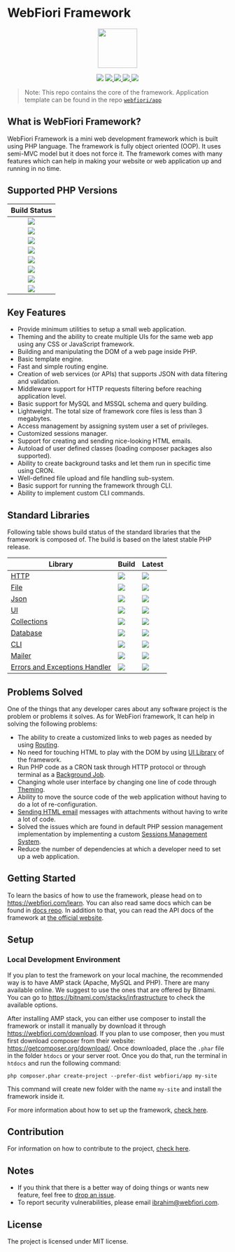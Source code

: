 # WebFiori Framework

<p align="center">
<img width="90px" hight="90px" src="https://webfiori.com/assets/images/favicon.png">
</p>

<p align="center">
  <a href="https://github.com/WebFiori/framework/actions"><img src="https://github.com/WebFiori/framework/workflows/Build%20PHP%208.1/badge.svg?branch=master"></a>
  <a href="https://codecov.io/gh/WebFiori/framework">
    <img src="https://codecov.io/gh/WebFiori/framework/branch/master/graph/badge.svg" />
  </a>
  <a href="https://sonarcloud.io/dashboard?id=WebFiori_framework">
      <img src="https://sonarcloud.io/api/project_badges/measure?project=WebFiori_framework&metric=alert_status" />
  </a>
  <a href="https://github.com/WebFiori/framework/releases">
      <img src="https://img.shields.io/github/release/WebFiori/framework.svg?label=latest" />
  </a>
  <a href="https://packagist.org/packages/webfiori/framework">
      <img src="https://img.shields.io/packagist/dt/webfiori/framework?color=light-green">
  </a>
</p>

> Note: This repo contains the core of the framework. Application template can be found in the repo [`webfiori/app`](https://github.com/webfiori/app)

## What is WebFiori Framework?

WebFiori Framework is a mini web development framework which is built using PHP language. The framework is fully object oriented (OOP). It uses semi-MVC model but it does not force it. The framework comes with many features which can help in making your website or web application up and running in no time.

## Supported PHP Versions
| Build Status |
|:-----------:|
|<a target="_blank" href="https://github.com/WebFiori/framework/actions/workflows/php70.yml"><img src="https://github.com/WebFiori/framework/workflows/Build%20PHP%207.0/badge.svg?branch=master"></a>|
|<a target="_blank" href="https://github.com/WebFiori/framework/actions/workflows/php71.yml"><img src="https://github.com/WebFiori/framework/workflows/Build%20PHP%207.1/badge.svg?branch=master"></a>|
|<a target="_blank" href="https://github.com/WebFiori/framework/actions/workflows/php72.yml"><img src="https://github.com/WebFiori/framework/workflows/Build%20PHP%207.2/badge.svg?branch=master"></a>|
|<a target="_blank" href="https://github.com/WebFiori/framework/actions/workflows/php73.yml"><img src="https://github.com/WebFiori/framework/workflows/Build%20PHP%207.3/badge.svg?branch=master"></a>|
|<a target="_blank" href="https://github.com/WebFiori/framework/actions/workflows/php74.yml"><img src="https://github.com/WebFiori/framework/workflows/Build%20PHP%207.4/badge.svg?branch=master"></a>|
|<a target="_blank" href="https://github.com/WebFiori/framework/actions/workflows/php80.yml"><img src="https://github.com/WebFiori/framework/workflows/Build%20PHP%208.0/badge.svg?branch=master"></a>|
|<a target="_blank" href="https://github.com/WebFiori/framework/actions/workflows/php81.yml"><img src="https://github.com/WebFiori/framework/workflows/Build%20PHP%208.1/badge.svg?branch=master"></a>|
|<a target="_blank" href="https://github.com/WebFiori/framework/actions/workflows/php82.yml"><img src="https://github.com/WebFiori/framework/workflows/Build%20PHP%208.2/badge.svg?branch=master"></a><br>|


## Key Features

* Provide minimum utilities to setup a small web application.
* Theming and the ability to create multiple UIs for the same web app using any CSS or JavaScript framework.
* Building and manipulating the DOM of a web page inside PHP.
* Basic template engine.
* Fast and simple routing engine.
* Creation of web services (or APIs) that supports JSON with data filtering and validation.
* Middleware support for HTTP requests filtering before reaching application level.
* Basic support for MySQL and MSSQL schema and query building.
* Lightweight. The total size of framework core files is less than 3 megabytes.
* Access management by assigning system user a set of privileges.
* Customized sessions manager.
* Support for creating and sending nice-looking HTML emails.
* Autoload of user defined classes (loading composer packages also supported).
* Ability to create background tasks and let them run in specific time using CRON.
* Well-defined file upload and file handling sub-system.
* Basic support for running the framework through CLI.
* Ability to implement custom CLI commands.

## Standard Libraries

Following table shows build status of the standard libraries that the framework is composed of. The build is based on the latest stable PHP release. 

| Library | Build | Latest |
|----|----|----|
| [HTTP](https://github.com/WebFiori/http) | <a href="https://github.com/WebFiori/http/actions"><img src="https://github.com/WebFiori/http/workflows/Build%20PHP%208.1/badge.svg?branch=master"></a> | <a href="https://github.com/WebFiori/http/releases"><img src="https://img.shields.io/github/release/WebFiori/http.svg" /></a> |
| [File](https://github.com/WebFiori/file) | <a href="https://github.com/WebFiori/file/actions"><img src="https://github.com/WebFiori/file/workflows/Build%20PHP%208.1/badge.svg?branch=main"></a> | <a href="https://github.com/WebFiori/file/releases"><img src="https://img.shields.io/github/release/WebFiori/file.svg" /></a> |
| [Json](https://github.com/WebFiori/json) | <a href="https://github.com/WebFiori/json/actions"><img src="https://github.com/WebFiori/json/workflows/Build%20PHP%208.1/badge.svg?branch=master"></a> | <a href="https://github.com/WebFiori/json/releases"><img src="https://img.shields.io/github/release/WebFiori/json.svg" /></a> |
| [UI](https://github.com/WebFiori/ui) | <a href="https://github.com/WebFiori/ui/actions"><img src="https://github.com/WebFiori/ui/workflows/Build%20PHP%208.1/badge.svg?branch=master"></a> | <a href="https://github.com/WebFiori/ui/releases"><img src="https://img.shields.io/github/release/WebFiori/ui.svg" /></a> |
| [Collections](https://github.com/WebFiori/collections) | <a href="https://github.com/WebFiori/collections/actions"><img src="https://github.com/WebFiori/collections/workflows/Build%20PHP%208.1/badge.svg?branch=master"></a> | <a href="https://github.com/WebFiori/collections/releases"><img src="https://img.shields.io/github/release/WebFiori/collections.svg" /></a> |
| [Database](https://github.com/WebFiori/database) | <a href="https://github.com/WebFiori/database/actions"><img src="https://github.com/WebFiori/database/workflows/Build%20PHP%208.1/badge.svg?branch=main"></a> | <a href="https://github.com/WebFiori/database/releases"><img src="https://img.shields.io/github/release/WebFiori/database.svg" /></a> |
| [CLI](https://github.com/WebFiori/cli) | <a href="https://github.com/WebFiori/cli/actions"><img src="https://github.com/WebFiori/cli/workflows/Build%20PHP%208.1/badge.svg?branch=main"></a> | <a href="https://github.com/WebFiori/cli/releases"><img src="https://img.shields.io/github/release/WebFiori/cli.svg" /></a> |
| [Mailer](https://github.com/WebFiori/mail) | <a href="https://github.com/WebFiori/mail/actions"><img src="https://github.com/WebFiori/err/workflows/Build%20PHP%208.1/badge.svg?branch=main"></a> | <a href="https://github.com/WebFiori/mail/releases"><img src="https://img.shields.io/github/release/WebFiori/mail.svg" /></a> |
| [Errors and Exceptions Handler](https://github.com/WebFiori/err) | <a href="https://github.com/WebFiori/err/actions"><img src="https://github.com/WebFiori/err/workflows/Build%20PHP%208.1/badge.svg?branch=main"></a> | <a href="https://github.com/WebFiori/err/releases"><img src="https://img.shields.io/github/release/WebFiori/err.svg" /></a> |

## Problems Solved

One of the things that any developer cares about any software project is the problem or problems it solves. As for WebFiori framework, It can help in solving the following problems:
* The ability to create a customized links to web pages as needed by using [Routing](https://webfiori.com/learn/routing).
* No need for touching HTML to play with the DOM by using [UI Library](https://webfiori.com/learn/ui-package) of the framework.
* Run PHP code as a CRON task through HTTP protocol or through terminal as a [Background Job](https://webfiori.com/learn/background-tasks).
* Changing whole user interface by changing one line of code through [Theming](https://webfiori.com/learn/themes).
* Ability to move the source code of the web application without having to do a lot of re-configuration.
* [Sending HTML email](https://webfiori.com/learn/sending-emails) messages with attachments without having to write a lot of code.
* Solved the issues which are found in default PHP session management implementation by implementing a custom [Sessions Management System](https://webfiori.com/learn/sessions-management).
* Reduce the number of dependencies at which a developer need to set up a web application.

## Getting Started 

To learn the basics of how to use the framework, please head on to https://webfiori.com/learn. You can also read same docs which can be found in [docs repo](https://github.com/usernane/wf-docs). In addition to that, you can read the API docs of the framework at [the official website](https://webfiori.com/docs).


## Setup

### Local Development Environment

If you plan to test the framework on your local machine, the recommended way is to have AMP stack (Apache, MySQL and PHP). There are many available online. We suggest to use the ones that are offered by Bitnami. You can go to https://bitnami.com/stacks/infrastructure to check  the available options.

After installing AMP stack, you can either use composer to install the framework or install it manually by download it through https://webfiori.com/download. If you plan to use composer, then you must first download composer from their website: https://getcomposer.org/download/. Once downloaded, place the `.phar` file in the folder `htdocs` or your server root. Once you do that, run the terminal in `htdocs` and run the following command: 

```
php composer.phar create-project --prefer-dist webfiori/app my-site
```
This command will create new folder with the name `my-site` and install the framework inside it. 

For more information about how to set up the framework, [check here](https://webfiori.com/learn/installation).


## Contribution

For information on how to contribute to the project, [check here](https://webfiori.com/contribute).

## Notes
* If you think that there is a better way of doing things or wants new feature, feel free to [drop an issue](https://github.com/WebFiori/framework/issues/new).
* To report security vulnerabilities, please email [ibrahim@webfiori.com](mailto:ibrahim@webfiori.com).

## License

The project is licensed under MIT license.
